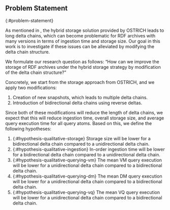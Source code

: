 ## Problem Statement
{:#problem-statement}

As mentioned in [](#introduction), the hybrid storage solution provided by OSTRICH leads to long delta chains,
which can become problematic for RDF archives with many versions in terms of ingestion time and storage size.
Our goal in this work is to investigate if these issues can be alleviated by modifying the delta chain structure.

We formulate our research question as follows:
<q id="research-question">How can we improve the storage of RDF archives under the hybrid storage strategy by modification of the delta chain structure?</q>

Concretely, we start from the storage approach from OSTRICH, and we apply two modifications:

1. Creation of new snapshots, which leads to multiple delta chains.
2. Introduction of bidirectional delta chains using reverse deltas.

Since both of these modifications will reduce the length of delta chains,
we expect that this will reduce ingestion time, overall storage size, and average query execution time for all query atoms.
Based on this, we define the following hypotheses:

1. {:#hypothesis-qualitative-storage}
Storage size will be lower for a bidirectional delta chain compared to a unidirectional delta chain.
2. {:#hypothesis-qualitative-ingestion}
In-order ingestion time will be lower for a bidirectional delta chain compared to a unidirectional delta chain.
3. {:#hypothesis-qualitative-querying-vm}
The mean VM query execution will be lower for a unidirectional delta chain compared to a bidirectional delta chain.
4. {:#hypothesis-qualitative-querying-dm}
The mean DM query execution will be lower for a unidirectional delta chain compared to a bidirectional delta chain.
5. {:#hypothesis-qualitative-querying-vq}
The mean VQ query execution will be lower for a unidirectional delta chain compared to a bidirectional delta chain.
